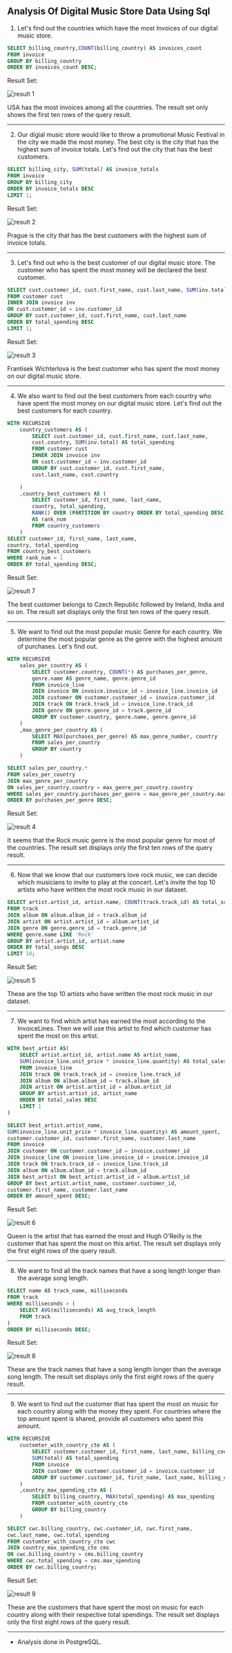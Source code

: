 Analysis Of Digital Music Store Data Using Sql
---

1. Let's find out the countries which have the most Invoices of our digital music store.
```sql
SELECT billing_country,COUNT(billing_country) AS invoices_count
FROM invoice
GROUP BY billing_country
ORDER BY invoices_count DESC;
```

Result Set:

![result 1](https://user-images.githubusercontent.com/127675963/229294366-a3d2cdae-0403-4720-9ebe-28c85ac8429c.png)

USA has the most invoices among all the countries. The result set only shows the first ten rows of the query result. 

---

2. Our digial music store would like to throw a promotional Music Festival in the city we made the most money. 
The best city is the city that has the highest sum of invoice totals.
Let's find out the city that has the best customers.
```sql
SELECT billing_city, SUM(total) AS invoice_totals
FROM invoice
GROUP BY billing_city
ORDER BY invoice_totals DESC
LIMIT 1;
```

Result Set:

![result 2](https://user-images.githubusercontent.com/127675963/229294443-94ea2553-9e33-43e0-bc07-bf2b91b4a35c.png)

Prague is the city that has the best customers with the highest sum of invoice totals.

---

3. Let's find out who is the best customer of our digital music store.
The customer who has spent the most money will be declared the best customer. 
 
```sql
SELECT cust.customer_id, cust.first_name, cust.last_name, SUM(inv.total) AS total_spending
FROM customer cust
INNER JOIN invoice inv
ON cust.customer_id = inv.customer_id
GROUP BY cust.customer_id, cust.first_name, cust.last_name
ORDER BY total_spending DESC
LIMIT 1;
```

Result Set:

![result 3](https://user-images.githubusercontent.com/127675963/229294778-7fa1d71d-2208-442e-991d-49cca1d40ee1.png)

Frantisek Wichterlova is the best customer who has spent the most money on our digital music store.

---

4. We also want to find out the best customers from each country who have spent the most money on our digital music store. 
Let's find out the best customers for each country.

```sql
WITH RECURSIVE
    country_customers AS (
		SELECT cust.customer_id, cust.first_name, cust.last_name,
		cust.country, SUM(inv.total) AS total_spending
		FROM customer cust
		INNER JOIN invoice inv
		ON cust.customer_id = inv.customer_id
		GROUP BY cust.customer_id, cust.first_name,
		cust.last_name, cust.country

	)
	,country_best_customers AS (
		SELECT customer_id, first_name, last_name,
		country, total_spending,
		RANK() OVER (PARTITION BY country ORDER BY total_spending DESC)
		AS rank_num 
		FROM country_customers
	)
SELECT customer_id, first_name, last_name,
country, total_spending
FROM country_best_customers
WHERE rank_num = 1
ORDER BY total_spending DESC;
```

Result Set:

![result 7](https://user-images.githubusercontent.com/127675963/229294931-e1fc401b-f307-46b3-a765-4491dae3ce70.png)

The best customer belongs to Czech Republic followed by Ireland, India and so on. The result set displays only the first ten rows of the query result.

---

5. We want to find out the most popular music Genre for each country. 
We determine the most popular genre as the genre with the highest amount 
of purchases. Let's find out.

```sql
WITH RECURSIVE
    sales_per_country AS (
        SELECT customer.country, COUNT(*) AS purchases_per_genre,
        genre.name AS genre_name, genre.genre_id
        FROM invoice_line
        JOIN invoice ON invoice.invoice_id = invoice_line.invoice_id
        JOIN customer ON customer.customer_id = invoice.customer_id
        JOIN track ON track.track_id = invoice_line.track_id
        JOIN genre ON genre.genre_id = track.genre_id
        GROUP BY customer.country, genre.name, genre.genre_id
    )
    ,max_genre_per_country AS (
        SELECT MAX(purchases_per_genre) AS max_genre_number, country
        FROM sales_per_country
        GROUP BY country
    )

SELECT sales_per_country.* 
FROM sales_per_country
JOIN max_genre_per_country 
ON sales_per_country.country = max_genre_per_country.country
WHERE sales_per_country.purchases_per_genre = max_genre_per_country.max_genre_number
ORDER BY purchases_per_genre DESC;
```

Result Set:

![result 4](https://user-images.githubusercontent.com/127675963/229295058-318d8584-4e87-4da2-bb43-fa2cf0781f36.png)

It seems that the Rock music genre is the most popular genre for most of the countries. The result set displays only the first ten rows of the query result.

---

6. Now that we know that our customers love rock music, we can decide which musicians to
invite to play at the concert.
Let's invite the top 10 artists who have written the most rock music in our dataset.
```sql
SELECT artist.artist_id, artist.name, COUNT(track.track_id) AS total_songs 
FROM track
JOIN album ON album.album_id = track.album_id
JOIN artist ON artist.artist_id = album.artist_id
JOIN genre ON genre.genre_id = track.genre_id
WHERE genre.name LIKE 'Rock'
GROUP BY artist.artist_id, artist.name
ORDER BY total_songs DESC
LIMIT 10;
```

Result Set:

![result 5](https://user-images.githubusercontent.com/127675963/229295152-3e54f4df-e775-4988-bc1b-ba20bec88232.png)

These are the top 10 artists who have written the most rock music in our dataset.

---

7. We want to find which artist has earned the most according to the InvoiceLines.
Then we will use this artist to find which customer has spent the most on this artist.
```sql
WITH best_artist AS(
    SELECT artist.artist_id, artist.name AS artist_name,
    SUM(invoice_line.unit_price * invoice_line.quantity) AS total_sales
    FROM invoice_line
    JOIN track ON track.track_id = invoice_line.track_id
    JOIN album ON album.album_id = track.album_id
    JOIN artist ON artist.artist_id = album.artist_id
    GROUP BY artist.artist_id, artist_name
    ORDER BY total_sales DESC
    LIMIT 1
)

SELECT best_artist.artist_name,
SUM(invoice_line.unit_price * invoice_line.quantity) AS amount_spent,
customer.customer_id, customer.first_name, customer.last_name
FROM invoice
JOIN customer ON customer.customer_id = invoice.customer_id
JOIN invoice_line ON invoice_line.invoice_id = invoice.invoice_id
JOIN track ON track.track_id = invoice_line.track_id
JOIN album ON album.album_id = track.album_id
JOIN best_artist ON best_artist.artist_id = album.artist_id
GROUP BY best_artist.artist_name, customer.customer_id,
customer.first_name, customer.last_name
ORDER BY amount_spent DESC;
```

Result Set:

![result 6](https://user-images.githubusercontent.com/127675963/229295243-1e496bd4-cdb7-4ff8-a5a0-abe9f46258e9.png)

Queen is the artist that has earned the most and Hugh O'Reilly is the customer that has spent the most on this artist.
The result set displays only the first eight rows of the query result.

---

8. We want to find all the track names that have a song length longer than the average
song length.
```sql
SELECT name AS track_name, milliseconds
FROM track
WHERE milliseconds > (
    SELECT AVG(milliseconds) AS avg_track_length
    FROM track
)
ORDER BY milliseconds DESC;
```

Result Set:

![result 8](https://user-images.githubusercontent.com/127675963/229295345-c6c52ea6-5e39-49a8-92ba-386ad324f758.png)

These are the track names that have a song length longer than the average song length. The result set displays only the first eight rows of the query result.

---

9. We want to find out the customer that has spent the most on music
for each country along with the money they spent. 
For countries where the top amount spent is shared, provide all customers who
spent this amount.
```sql
WITH RECURSIVE 
    customter_with_country_cte AS (
        SELECT customer.customer_id, first_name, last_name, billing_country,
        SUM(total) AS total_spending
        FROM invoice
        JOIN customer ON customer.customer_id = invoice.customer_id
        GROUP BY customer.customer_id, first_name, last_name, billing_country
    )
    ,country_max_spending_cte AS (
        SELECT billing_country, MAX(total_spending) AS max_spending
        FROM customter_with_country_cte
        GROUP BY billing_country
    )

SELECT cwc.billing_country, cwc.customer_id, cwc.first_name,
cwc.last_name, cwc.total_spending
FROM customter_with_country_cte cwc
JOIN country_max_spending_cte cms
ON cwc.billing_country = cms.billing_country
WHERE cwc.total_spending = cms.max_spending
ORDER BY cwc.billing_country;
```

Result Set:

![result 9](https://user-images.githubusercontent.com/127675963/229295415-ee68efb7-6bf8-4662-96a4-f78095ea9f50.png)

These are the customers that have spent the most on music for each country along with their respective total spendings. The result set displays only the first eight rows of the query result.

---

- Analysis done in PostgreSQL.
